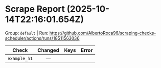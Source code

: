 # Scrape Report (2025-10-14T22:16:01.654Z)

Group: `default`  |  Run: https://github.com/AlbertoRoca96/scraping-checks-scheduler/actions/runs/18511563036

| Check | Changed | Keys | Error |
|---|:---:|:--|:--|
| `example_h1` | — |  |  |
